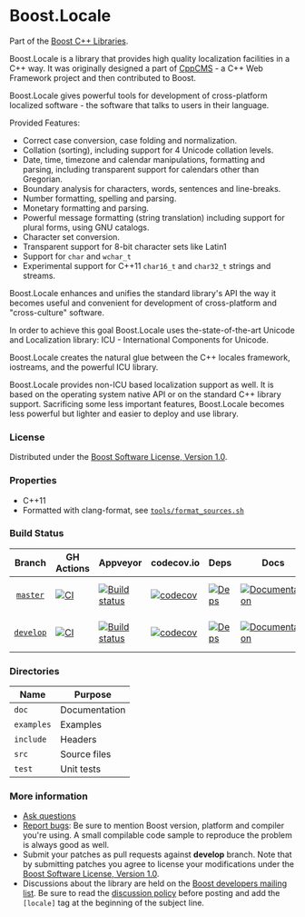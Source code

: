 # Boost.Locale

Part of the [Boost C++ Libraries](http://github.com/boostorg).

Boost.Locale is a library that provides high quality localization facilities in a C++ way.
It was originally designed a part of [CppCMS](http://cppcms.sourceforge.net/) - a C++ Web Framework project and then contributed to Boost.

Boost.Locale gives powerful tools for development of cross-platform localized software - the software that talks to users in their language.

Provided Features:

- Correct case conversion, case folding and normalization.
- Collation (sorting), including support for 4 Unicode collation levels.
- Date, time, timezone and calendar manipulations, formatting and parsing, including transparent support for calendars other than Gregorian.
- Boundary analysis for characters, words, sentences and line-breaks.
- Number formatting, spelling and parsing.
- Monetary formatting and parsing.
- Powerful message formatting (string translation) including support for plural forms, using GNU catalogs.
- Character set conversion.
- Transparent support for 8-bit character sets like Latin1
- Support for `char` and `wchar_t`
- Experimental support for C++11 `char16_t` and `char32_t` strings and streams.

Boost.Locale enhances and unifies the standard library's API the way it becomes useful and convenient for development of cross-platform and "cross-culture" software.

In order to achieve this goal Boost.Locale uses the-state-of-the-art Unicode and Localization library: ICU - International Components for Unicode.

Boost.Locale creates the natural glue between the C++ locales framework, iostreams, and the powerful ICU library.

Boost.Locale provides non-ICU based localization support as well.
It is based on the operating system native API or on the standard C++ library support.
Sacrificing some less important features, Boost.Locale becomes less powerful but lighter and easier to deploy and use library.

### License

Distributed under the [Boost Software License, Version 1.0](https://www.boost.org/LICENSE_1_0.txt).

### Properties

* C++11
* Formatted with clang-format, see [`tools/format_sources.sh`](https://github.com/boostorg/locale/blob/develop/tools/format_sources.sh)

### Build Status

Branch          | GH Actions | Appveyor | codecov.io | Deps | Docs | Tests |
:-------------: | ---------- | -------- | ---------- | ---- | ---- | ----- |
[`master`](https://github.com/boostorg/locale/tree/master)   | [![CI](https://github.com/boostorg/locale/actions/workflows/ci.yml/badge.svg?branch=master)](https://github.com/boostorg/locale/actions/workflows/ci.yml)  | [![Build status](https://ci.appveyor.com/api/projects/status/github/boostorg/locale?branch=master&svg=true)](https://ci.appveyor.com/project/Flamefire/locale/branch/master)   | [![codecov](https://codecov.io/gh/boostorg/locale/branch/master/graph/badge.svg)](https://codecov.io/gh/boostorg/locale/branch/master)   | [![Deps](https://img.shields.io/badge/deps-master-brightgreen.svg)](https://pdimov.github.io/boostdep-report/master/locale.html)   | [![Documentation](https://img.shields.io/badge/docs-master-brightgreen.svg)](https://www.boost.org/doc/libs/master/libs/locale/doc/html/index.html)   | [![Enter the Matrix](https://img.shields.io/badge/matrix-master-brightgreen.svg)](http://www.boost.org/development/tests/master/developer/locale.html)
[`develop`](https://github.com/boostorg/locale/tree/develop) | [![CI](https://github.com/boostorg/locale/actions/workflows/ci.yml/badge.svg?branch=develop)](https://github.com/boostorg/locale/actions/workflows/ci.yml) | [![Build status](https://ci.appveyor.com/api/projects/status/github/boostorg/locale?branch=develop&svg=true)](https://ci.appveyor.com/project/Flamefire/locale/branch/develop) | [![codecov](https://codecov.io/gh/boostorg/locale/branch/develop/graph/badge.svg)](https://codecov.io/gh/boostorg/locale/branch/develop) | [![Deps](https://img.shields.io/badge/deps-develop-brightgreen.svg)](https://pdimov.github.io/boostdep-report/develop/locale.html) | [![Documentation](https://img.shields.io/badge/docs-develop-brightgreen.svg)](https://www.boost.org/doc/libs/develop/libs/locale/doc/html/index.html) | [![Enter the Matrix](https://img.shields.io/badge/matrix-develop-brightgreen.svg)](http://www.boost.org/development/tests/develop/developer/locale.html)

### Directories

| Name        | Purpose                        |
| ----------- | ------------------------------ |
| `doc`       | Documentation                  |
| `examples`  | Examples                       |
| `include`   | Headers                        |
| `src`       | Source files                   |
| `test`      | Unit tests                     |

### More information

* [Ask questions](http://stackoverflow.com/questions/ask?tags=c%2B%2B,boost,boost-locale)
* [Report bugs](https://github.com/boostorg/locale/issues): Be sure to mention Boost version, platform and compiler you're using. A small compilable code sample to reproduce the problem is always good as well.
* Submit your patches as pull requests against **develop** branch. Note that by submitting patches you agree to license your modifications under the [Boost Software License, Version 1.0](https://www.boost.org/LICENSE_1_0.txt).
* Discussions about the library are held on the [Boost developers mailing list](http://www.boost.org/community/groups.html#main). Be sure to read the [discussion policy](http://www.boost.org/community/policy.html) before posting and add the `[locale]` tag at the beginning of the subject line.
